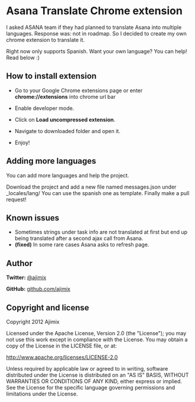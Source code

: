 Asana Translate Chrome extension
================================

I asked ASANA team if they had planned to translate Asana into multiple languages.
Response was: not in roadmap. So I decided to create my own chrome extension to translate it.

Right now only supports Spanish. Want your own language? You can help! Read below :)


How to install extension
------------------------

- Go to your Google Chrome extensions page or enter **chrome://extensions** into chrome url bar

- Enable developer mode.

- Click on **Load uncompressed extension**.

- Navigate to downloaded folder and open it.

- Enjoy!


Adding more languages
---------------------

You can add more languages and help the project.

Download the project and add a new file named messages.json under _locales/lang/
You can use the spanish one as template.
Finally make a pull request!


Known issues
------------

- Sometimes strings under task info are not translated at first but end up being translated after a second ajax call from Asana.
- **(fixed)** In some rare cases Asana asks to refresh page.


Author
------

**Twitter:** [@ajimix](http://twitter.com/ajimix)

**GitHub:** [github.com/ajimix](https://github.com/ajimix)


Copyright and license
---------------------

Copyright 2012 Ajimix

Licensed under the Apache License, Version 2.0 (the "License");
you may not use this work except in compliance with the License.
You may obtain a copy of the License in the LICENSE file, or at:

   http://www.apache.org/licenses/LICENSE-2.0

Unless required by applicable law or agreed to in writing, software
distributed under the License is distributed on an "AS IS" BASIS,
WITHOUT WARRANTIES OR CONDITIONS OF ANY KIND, either express or implied.
See the License for the specific language governing permissions and
limitations under the License.